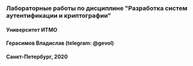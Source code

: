 ### Лабораторные работы по дисциплине "Разработка систем аутентификации и криптографии"
#### Университет ИТМО
#### Герасимов Владислав (telegram: @gevol)
#### Санкт-Петербург, 2020